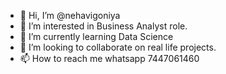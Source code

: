 - 👋 Hi, I’m @nehavigoniya
- 👀 I’m interested in Business Analyst role.
- 🌱 I’m currently learning Data Science
- 💞️ I’m looking to collaborate on real life projects.
- 📫 How to reach me whatsapp 7447061460

<!---
nehavigoniya/nehavigoniya is a ✨ special ✨ repository because its `README.md` (this file) appears on your GitHub profile.
You can click the Preview link to take a look at your changes.
--->

